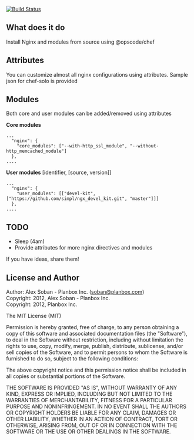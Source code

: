 [![Build Status](https://travis-ci.org/SobanVuex/chef-nginx.png)](https://travis-ci.org/SobanVuex/chef-nginx)

What does it do
---------------

Install Nginx and modules from source using @opscode/chef

Attributes
----------

You can customize almost all nginx configurations using attributes.
Sample json for chef-solo is provided

Modules
-------

Both core and user modules can be added/removed using attributes

**Core modules**

    ...
      "nginx": {
        "core_modules": ["--with-http_ssl_module", "--without-http_memcached_module"]
      },
    ....

**User modules** [identifier, [source, version]]

    ...
      "nginx": {
        "user_modules": [["devel-kit", ["https://github.com/simpl/ngx_devel_kit.git", "master"]]]
      },
    ....

TODO
----

- Sleep (4am)
- Provide attributes for more nginx directives and modules

If you have ideas, share them!

License and Author
------------------

Author: Alex Soban - Planbox Inc. (<soban@planbox.com>)  
Copyright: 2012, Alex Soban - Planbox Inc.  
Copyright: 2012, Planbox Inc.

The MIT License (MIT)

Permission is hereby granted, free of charge, to any person obtaining a copy of this software
and associated documentation files (the "Software"), to deal in the Software without restriction,
including without limitation the rights to use, copy, modify, merge, publish, distribute, sublicense,
and/or sell copies of the Software, and to permit persons to whom the Software is furnished to do so,
subject to the following conditions:

The above copyright notice and this permission notice shall be included in all copies or
substantial portions of the Software.

THE SOFTWARE IS PROVIDED "AS IS", WITHOUT WARRANTY OF ANY KIND, EXPRESS OR IMPLIED,
INCLUDING BUT NOT LIMITED TO THE WARRANTIES OF MERCHANTABILITY, FITNESS FOR A PARTICULAR
PURPOSE AND NONINFRINGEMENT. IN NO EVENT SHALL THE AUTHORS OR COPYRIGHT HOLDERS
BE LIABLE FOR ANY CLAIM, DAMAGES OR OTHER LIABILITY, WHETHER IN AN ACTION OF CONTRACT,
TORT OR OTHERWISE, ARISING FROM, OUT OF OR IN CONNECTION WITH THE SOFTWARE OR THE USE
OR OTHER DEALINGS IN THE SOFTWARE.
